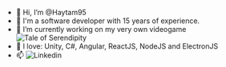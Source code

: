 - 👋 Hi, I’m @Haytam95
- 👀 I'm a software developer with 15 years of experience.
- 🌱 I’m currently working on my very own videogame ![Tale of Serendipity](https://store.steampowered.com/app/1660230/Tale_of_Serendipity/)
- 💞️ I love: Unity, C#, Angular, ReactJS, NodeJS and ElectronJS
- 📫 ![Linkedin](https://www.linkedin.com/in/haytam95/)

<!---
Haytam95/Haytam95 is a ✨ special ✨ repository because its `README.md` (this file) appears on your GitHub profile.
You can click the Preview link to take a look at your changes.
--->

